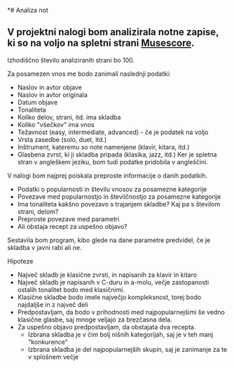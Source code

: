 *# Analiza not 

V projektni nalogi bom analizirala notne zapise, ki so na voljo na spletni strani 
[Musescore](https://musescore.com/sheetmusic).
-
Izhodiščno število analiziranih strani bo 100. 

Za posamezen vnos me bodo zanimali naslednji podatki:
* Naslov in avtor objave
* Naslov in avtor originala
* Datum objave
* Tonaliteta
* Koliko delov, strani, itd. ima skladba
* Koliko "všečkov" ima vnos
* Težavnost (easy, intermediate, advanced) - če je podatek na voljo
* Vrsta zasedbe (solo, duet, itd.)
* Inštrument, kateremu so note namenjene (klavir, kitara, itd.)
* Glasbena zvrst, ki ji skladba pripada (klasika, jazz, itd.)
Ker je spletna stran v angleškem jeziku, bom tudi podatke pridobila v angleščini.

V nalogi bom najprej poiskala preproste informacije o danih podatkih.
* Podatki o popularnosti in številu vnosov za posamezne kategorije
* Povezave med popularnostjo in številčnostjo za posamezne kategorije
* Ima tonaliteta kakšno povezavo s trajanjem skladbe? Kaj pa s številom strani, delom?
* Preproste povezave med parametri
* Ali obstaja recept za uspešno objavo?

Sestavila bom program, kibo glede na dane parametre predvidel, če je skladba v javni rabi ali ne.

Hipoteze
* Največ skladb je klasične zvrsti, in napisanih za klavir in kitaro
* Največ skladb je napisanih v C-duru in a-molu, večje zastopanosti ostalih tonalitet bodo med klasičnimi.
* Klasične skladbe bodo imele največjo kompleksnost, torej bodo najdaljše in z največ deli
* Predpostavljam, da bodo v prihodnosti med najpopularnejšimi še vedno klasične glasbe, saj mnoge veljajo za brezčasna dela.
* Za uspešno objavo predpostavljam, da obstajata dva recepta. 
    * Izbrana skladba je v čim bolj nišnih kategorijah, saj je v teh manj "konkurence"
    * Izbrana skladba je del najpopularnejših skupin, saj je zanimanje za te v splošnem večje
